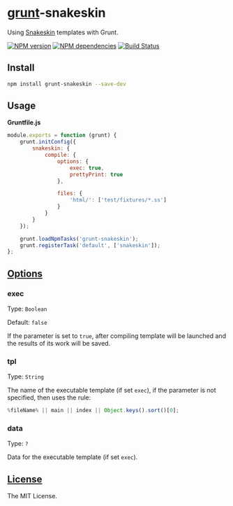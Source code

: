 # [grunt](http://gruntjs.com/)-snakeskin

Using [Snakeskin](https://github.com/SnakeskinTpl/Snakeskin) templates with Grunt.

[![NPM version](http://img.shields.io/npm/v/grunt-snakeskin.svg?style=flat)](http://badge.fury.io/js/grunt-snakeskin)
[![NPM dependencies](http://img.shields.io/david/SnakeskinTpl/grunt-snakeskin.svg?style=flat)](https://david-dm.org/SnakeskinTpl/grunt-snakeskin)
[![Build Status](http://img.shields.io/travis/SnakeskinTpl/grunt-snakeskin.svg?style=flat&branch=master)](https://travis-ci.org/SnakeskinTpl/grunt-snakeskin)

## Install

```bash
npm install grunt-snakeskin --save-dev
```

## Usage

**Gruntfile.js**

```js
module.exports = function (grunt) {
	grunt.initConfig({
		snakeskin: {
			compile: {
				options: {
					exec: true,
					prettyPrint: true
				},

				files: {
					'html/': ['test/fixtures/*.ss']
				}
			}
		}
	});

	grunt.loadNpmTasks('grunt-snakeskin');
	grunt.registerTask('default', ['snakeskin']);
};
```

## [Options](https://github.com/SnakeskinTpl/Snakeskin/wiki/compile#opt_params)

### exec

Type: `Boolean`

Default: `false`

If the parameter is set to `true`, after compiling template will be launched and the results of its work will be saved.

### tpl

Type: `String`

The name of the executable template (if set `exec`), if the parameter is not specified, then uses the rule:

```js
%fileName% || main || index || Object.keys().sort()[0];
```

### data

Type: `?`

Data for the executable template (if set `exec`).

## [License](https://github.com/SnakeskinTpl/grunt-snakeskin/blob/master/LICENSE)

The MIT License.
